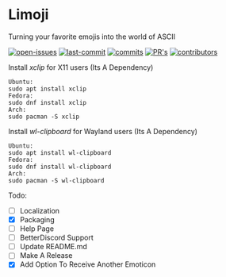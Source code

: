 # Limoji

Turning your favorite emojis into the world of ASCII


<a href="https://github.com/GEROGIANNIS/Limoji/issues"><img alt="open-issues" src="https://badgen.net/github/open-issues/GEROGIANNIS/Limoji"></a>
<a href="https://github.com/GEROGIANNIS/Limoji/commits/main"><img alt="last-commit" src="https://badgen.net/github/last-commit/GEROGIANNIS/Limoji/main"></a>
<a href="https://github.com/GEROGIANNIS/Limoji/commits/main"><img alt="commits" src="https://badgen.net/github/commits/GEROGIANNIS/Limoji/main"></a>
<a href="https://github.com/GEROGIANNIS/Limoji/pulls"><img alt="PR's" src="https://badgen.net/github/prs/GEROGIANNIS/Limoji"></a>
<a href="https://github.com/GEROGIANNIS/Limoji/graphs/contributors"><img alt="contributors" src="https://badgen.net/github/contributors/GEROGIANNIS/Limoji"></a>

Install *xclip* for X11 users (Its A Dependency)

```
Ubuntu:
sudo apt install xclip
Fedora:
sudo dnf install xclip
Arch:
sudo pacman -S xclip
```

Install *wl-clipboard* for Wayland users (Its A Dependency)

```
Ubuntu:
sudo apt install wl-clipboard
Fedora:
sudo dnf install wl-clipboard
Arch:
sudo pacman -S wl-clipboard

```

Todo:
- [ ] Localization
- [x] Packaging
- [ ] Help Page
- [ ] BetterDiscord Support
- [ ] Update README.md
- [ ] Make A Release
- [x] Add Option To Receive Another Emoticon
